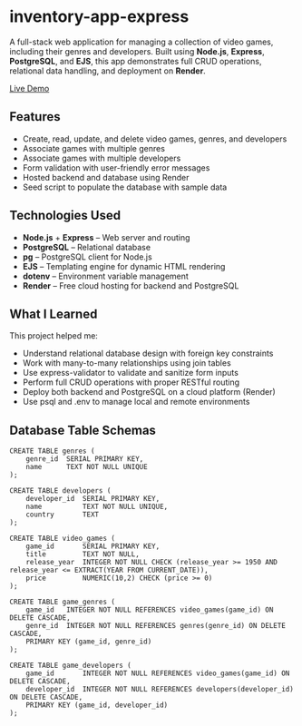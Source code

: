 # inventory-app-express

A full-stack web application for managing a collection of video games, including their genres and developers. Built using **Node.js**, **Express**, **PostgreSQL**, and **EJS**, this app demonstrates full CRUD operations, relational data handling, and deployment on **Render**.

[Live Demo](https://inventory-app-express.onrender.com/)

## Features

- Create, read, update, and delete video games, genres, and developers
- Associate games with multiple genres
- Associate games with multiple developers
- Form validation with user-friendly error messages
- Hosted backend and database using Render
- Seed script to populate the database with sample data

## Technologies Used

- **Node.js** + **Express** – Web server and routing
- **PostgreSQL** – Relational database
- **pg** – PostgreSQL client for Node.js
- **EJS** – Templating engine for dynamic HTML rendering
- **dotenv** – Environment variable management
- **Render** – Free cloud hosting for backend and PostgreSQL

## What I Learned

This project helped me:

- Understand relational database design with foreign key constraints
- Work with many-to-many relationships using join tables
- Use express-validator to validate and sanitize form inputs
- Perform full CRUD operations with proper RESTful routing
- Deploy both backend and PostgreSQL on a cloud platform (Render)
- Use psql and .env to manage local and remote environments

## Database Table Schemas
```
CREATE TABLE genres (
    genre_id  SERIAL PRIMARY KEY,
    name      TEXT NOT NULL UNIQUE
);

CREATE TABLE developers (
    developer_id  SERIAL PRIMARY KEY,
    name          TEXT NOT NULL UNIQUE,
    country       TEXT
);

CREATE TABLE video_games (
    game_id       SERIAL PRIMARY KEY,
    title         TEXT NOT NULL,
    release_year  INTEGER NOT NULL CHECK (release_year >= 1950 AND release_year <= EXTRACT(YEAR FROM CURRENT_DATE)),
    price         NUMERIC(10,2) CHECK (price >= 0)
);

CREATE TABLE game_genres (
    game_id   INTEGER NOT NULL REFERENCES video_games(game_id) ON DELETE CASCADE,
    genre_id  INTEGER NOT NULL REFERENCES genres(genre_id) ON DELETE CASCADE,
    PRIMARY KEY (game_id, genre_id)
);

CREATE TABLE game_developers (
    game_id       INTEGER NOT NULL REFERENCES video_games(game_id) ON DELETE CASCADE,
    developer_id  INTEGER NOT NULL REFERENCES developers(developer_id) ON DELETE CASCADE,
    PRIMARY KEY (game_id, developer_id)
);
```
